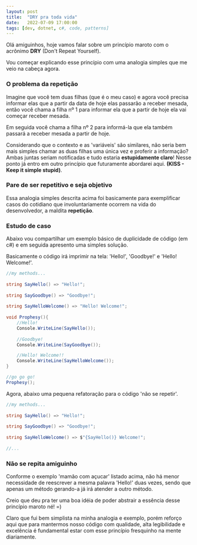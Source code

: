 ```yaml
---
layout: post
title:  "DRY pra toda vida"
date:   2022-07-09 17:00:00
tags: [dev, dotnet, c#, code, patterns]
---
```


Olá amiguinhos, hoje vamos falar sobre um princípio maroto com o acrônimo <b>DRY</b> (Don't Repeat Yourself). 

Vou começar explicando esse princípio com uma analogia simples que me veio na cabeça agora.

### O problema da repetição

Imagine que você tem duas filhas (que é o meu caso) e agora você precisa informar elas que a partir da data de hoje elas passarão a receber mesada, então você chama a filha nº 1 para informar ela que a partir de hoje ela vai começar receber mesada. 

Em seguida você chama a filha nº 2 para informá-la que ela também passará a receber mesada a partir de hoje.

Considerando que o contexto e as 'variáveis' são similares, não seria bem mais simples chamar as duas filhas uma única vez e proferir a informação? Ambas juntas seriam notificadas e tudo estaria <b>estupidamente claro</b>! Nesse ponto já entro em outro princípio que futuramente abordarei aqui. <b>(KISS - Keep it simple stupid)</b>.

### Pare de ser repetitivo e seja objetivo

Essa analogia simples descrita acima foi basicamente para exemplificar casos do cotidiano que involuntariamente ocorrem na vida do desenvolvedor, a maldita <b>repetição</b>.

### Estudo de caso

Abaixo vou compartilhar um exemplo básico de duplicidade de código (em c#) e em seguida apresento uma simples solução.

Basicamente o código irá imprimir na tela: 'Hello!', 'Goodbye!' e 'Hello! Welcome!'.

```cs
//my methods...
    
string SayHello() => "Hello!";
	
string SayGoodbye() => "Goodbye!";    
	
string SayHelloWelcome() => "Hello! Welcome!";
	
void Prophesy(){
    //Hello!
    Console.WriteLine(SayHello());
        
    //Goodbye!
    Console.WriteLine(SayGoodbye());

    //Hello! Welcome!!
    Console.WriteLine(SayHelloWelcome());
}

//go go go!
Prophesy();
```

Agora, abaixo uma pequena refatoração para o código 'não se repetir'.

```cs
//my methods...
    
string SayHello() => "Hello!";
	
string SayGoodbye() => "Goodbye!";    
	
string SayHelloWelcome() => $"{SayHello()} Welcome!";
	
//...
```

### Não se repita amiguinho

Conforme o exemplo 'mamão com açucar' listado acima, não há menor necessidade de reescrever a mesma palavra 'Hello!' duas vezes, sendo que apenas um método gerando-a já irá atender a outro método. 

Creio que deu pra ter uma boa idéia de poder abstrair a essência desse princípio maroto né! =)

Claro que fui bem simplista na minha analogia e exemplo, porém reforço aqui que para mantermos nosso código com qualidade, alta legibilidade e excelência é fundamental estar com esse princípio fresquinho na mente diariamente.
